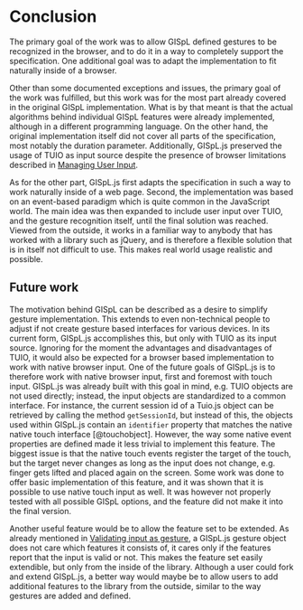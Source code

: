 # Conclusion

The primary goal of the work was to allow GISpL defined gestures to be recognized in the browser, and to do it in a way to completely support the specification. One additional goal was to adapt the implementation to fit naturally inside of a browser.

Other than some documented exceptions and issues, the primary goal of the work was fulfilled, but this work was for the most part already covered in the original GISpL implementation. What is by that meant is that the actual algorithms behind individual GISpL features were already implemented, although in a different programming language. On the other hand, the original implementation itself did not cover all parts of the specification, most notably the duration parameter. Additionally, GISpL.js preserved the usage of TUIO as input source despite the presence of browser limitations described in [Managing User Input](#managing-user-input).

As for the other part, GISpL.js first adapts the specification in such a way to work naturally inside of a web page. Second, the implementation was based on an event-based paradigm which is quite common in the JavaScript world. The main idea was then expanded to include user input over TUIO, and the gesture recognition itself, until the final solution was reached. Viewed from the outside, it works in a familiar way to anybody that has worked with a library such as jQuery, and is therefore a flexible solution that is in itself not difficult to use. This makes real world usage realistic and possible.

## Future work

The motivation behind GISpL can be described as a desire to simplify gesture implementation. This extends to even non-technical people to adjust if not create gesture based interfaces for various devices. In its current form, GISpL.js accomplishes this, but only with TUIO as its input source. Ignoring for the moment the advantages and disadvantages of TUIO, it would also be expected for a browser based implementation to work with native browser input. One of the future goals of GISpL.js is to therefore work with native browser input, first and foremost with touch input. GISpL.js was already built with this goal in mind, e.g. TUIO objects are not used directly; instead, the input objects are standardized to a common interface. For instance, the current session id of a Tuio.js object can be retrieved by calling the method `getSessionId`, but instead of this, the objects used within GISpL.js contain an `identifier` property that matches the native native touch interface [@touchobject]. However, the way some native event properties are defined made it less trivial to implement this feature. The biggest issue is that the native touch events register the target of the touch, but the target never changes as long as the input does not change, e.g. finger gets lifted and placed again on the screen. Some work was done to offer basic implementation of this feature, and it was shown that it is possible to use native touch input as well. It was however not properly tested with all possible GISpL options, and the feature did not make it into the final version.

Another useful feature would be to allow the feature set to be extended. As already mentioned in [Validating input as gesture](#validating-input-as-gesture), a GISpL.js gesture object does not care which features it consists of, it cares only if the features report that the input is valid or not. This makes the feature set easily extendible, but only from the inside of the library. Although a user could fork and extend GISpL.js, a better way would maybe be to allow users to add additional features to the library from the outside, similar to the way gestures are added and defined.
